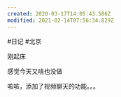 ```yaml
---
created: 2020-03-17T14:05:43.586Z
modified: 2021-02-14T07:56:34.829Z
---
```

#日记 #北京

<!-- @timer "date":"Wed Jan 29 2020 09:57:17 GMT+0800 (CST)" -->

刚起床

<!-- @timer "date":"Wed Jan 29 2020 17:57:03 GMT+0800 (China Standard Time)","duration":"about 8 hours" -->

感觉今天又啥也没做

<!-- @timer "date":"Wed Jan 29 2020 23:47:12 GMT+0800 (China Standard Time)","duration":"about 6 hours" -->

咳咳，添加了视频聊天的功能。。。
